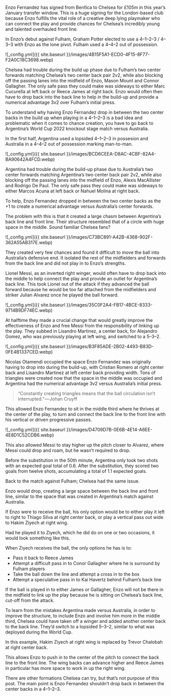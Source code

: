 Enzo Fernandez has signed from Benfica to Chelsea for £105m in this year’s January transfer window. This is a huge signing for the London-based club because Enzo fulfills the vital role of a creative deep lying playmaker who can connect the play and provide chances for Chelsea’s incredibly young and talented overhauled front line.

In Enzo’s debut against Fulham, Graham Potter elected to use a 4–1–2–3 / 4–3–3 with Enzo as the lone pivot. Fulham used a 4–4–2 out of possession.

![_config.yml]({{ site.baseurl }}/images/4B15F5A1-ECD0-4F15-8F77-F2A0C18C3698.webp)

Chelsea had trouble during the build up phase due to Fulham’s two center forwards matching Chelsea’s two center back pair 2v2, while also blocking off the passing lanes into the midfield of Enzo, Mason Mount and Connor Gallagher. The only safe pass they could make was sideways to either Marc Cucurella at left back or Reece James at right back.
Enzo would often then have to drop back into the back line to help in the build-up and provide a numerical advantage 3v2 over Fulham’s initial press.

To understand why having Enzo Fernandez drop in between the two center backs in the build up when playing in a 4–1–2–3 is a bad idea and problematic when it comes to chance creation, you have to go back to Argentina’s World Cup 2022 knockout stage match versus Australia.

In the first half, Argentina used a lopsided 4–1–2–3 in possesion and Australia in a 4–4–2 out of possession marking man-to-man.

![_config.yml]({{ site.baseurl }}/images/BCD6CEEA-D8AC-4CBF-82A4-BA90642A4FCD.webp)

Argentina had trouble during the build-up phase due to Australia’s two center forwards matching Argentina’s two center back pair 2v2, while also blocking off the passing lanes into the midfield of Enzo, Alexis MacAllister and Rodrigo De Paul. The only safe pass they could make was sideways to either Marcos Acuna at left back or Nahuel Molina at right back.

To help, Enzo Fernandez dropped in between the two center backs as the +1 to create a numerical advantage versus Australia’s center forwards.

The problem with this is that it created a large chasm between Argentina’s back line and front line. Their structure resembled that of a circle with huge space in the middle. Sound familiar Chelsea fans?

![_config.yml]({{ site.baseurl }}/images/C73BC891-A42B-4368-902F-362A55AB317E.webp)

They created very few chances and found it difficult to move the ball into Australia’s defensive end. It isolated the rest of the midfielders and forwards from the back line and did not play in to Enzo’s strengths.

Lionel Messi, as an inverted right winger, would often have to drop back into the middle to help connect the play and provide an outlet for Argentina’s back line. This took Lionel out of the attack if they advanced the ball forward because he would be too far attached from the midfielders and striker Julian Alvarez once he played the ball forward.

![_config.yml]({{ site.baseurl }}/images/35C0F2A4-FB17-4BCE-8333-9714B9DF74EC.webp)

At halftime they made a crucial change that would greatly improve the effectiveness of Enzo and free Messi from the responsibility of linking up the play. They subbed in Lisandro Martinez, a center back, for Alejandro Gomez, who was previously playing at left wing, and switched to a 5–3–2.

![_config.yml]({{ site.baseurl }}/images/B3F85ADE-2B02-4493-B83D-0FE4B1337CED.webp)

Nicolas Otamendi occupied the space Enzo Fernandez was originally having to drop into during the build-up, with Cristian Romero at right center back and Lisandro Martinez at left center back providing width. Tons of triangles were created now that the space in the middle was occupied and Argentina had the numerical advantage 3v2 versus Australia’s initial press.

> “Constantly creating triangles means that the ball circulation isn’t interrupted.” — Johan Cruyff

This allowed Enzo Fernandez to sit in the middle third where he thrives at the center of the play, to turn and connect the back line to the front line with his vertical or driven progressive passes.

![_config.yml]({{ site.baseurl }}/images/D4709D7B-0E6B-4E14-A6EE-4E8D1C52CDB6.webp)

This also allowed Messi to stay higher up the pitch closer to Alvarez, where Messi could drop and roam, but he wasn’t required to drop.

Before the substitution in the 50th minute, Argentina only took two shots with an expected goal total of 0.6. After the substitution, they scored two goals from twelve shots, accumulating a total of 1.1 expected goals.

Back to the match against Fulham; Chelsea had the same issue.

Enzo would drop, creating a large space between the back line and front line, similar to the space that was created in Argentina’s match against Australia.

If Enzo were to receive the ball, his only option would be to either play it left to right to Thiago Silva at right center back, or play a vertical pass out wide to Hakim Ziyech at right wing.

Had he played it to Ziyech, which he did do on one or two occasions, it would look something like this.

When Ziyech receives the ball, the only options he has is to:

* Pass it back to Reece James
* Attempt a difficult pass in to Conor Gallagher where he is surround by Fulham players
* Take the ball down the line and attempt a cross in to the box
* Attempt a speculative pass in to Kai Havertz behind Fulham’s back line

If the ball is played in to either James or Gallagher, Enzo will not be there in the midfield to link up the play because he is sitting on Chelsea’s back line, cut-off from the attack.

To learn from the mistakes Argentina made versus Australia, in order to improve the structure, to include Enzo and involve him more in the middle third, Chelsea could have taken off a winger and added another center back to the back line. They’d switch to a lopsided 5–3–2, similar to what was deployed during the World Cup.

In this example, Hakim Ziyech at right wing is replaced by Trevor Chalobah at right center back.

This allows Enzo to push in to the center of the pitch to connect the back line to the front line. The wing backs can advance higher and Reece James in particular has more space to work in up the right wing.

There are other formations Chelsea can try, but that’s not purpose of this post. The main point is Enzo Fernandez shouldn’t drop back in between the center backs in a 4–1–2–3.


